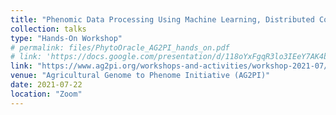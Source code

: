 ```yaml
---
title: "Phenomic Data Processing Using Machine Learning, Distributed Computing & Container Technology"
collection: talks
type: "Hands-On Workshop"
# permalink: files/PhytoOracle_AG2PI_hands_on.pdf
# link: 'https://docs.google.com/presentation/d/118oYxFgqR3lo3IEeY7AK4b5vj4z3QjCJtBRQtWErLTs/edit?usp=sharing'
link: "https://www.ag2pi.org/workshops-and-activities/workshop-2021-07/"
venue: "Agricultural Genome to Phenome Initiative (AG2PI)"
date: 2021-07-22
location: "Zoom"
---
```

